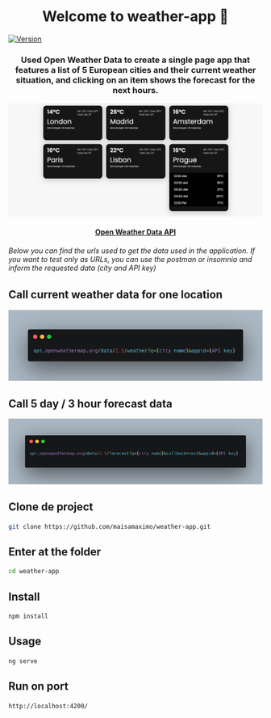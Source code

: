 <h1 align="center">Welcome to weather-app 👋</h1>
<p>
  <a href="https://www.npmjs.com/package/weather-app" target="_blank">
    <img alt="Version" src="https://img.shields.io/npm/v/weather-app.svg">
  </a>
</p>

<h3 align="center">
Used Open Weather Data to create a single page app that features a list of 5 European cities and their current weather situation, and clicking on an item shows the forecast for the next hours.
</h3>

<img src="assets/weather.png">

<h4 align="center"><a href="http://openweathermap.org/current" blank>Open Weather Data API</a></h4>
<h6>Below you can find the urls used to get the data used in the application. If you want to test only as URLs, you can use the postman or insomnia and inform the requested data (city and API key)</h6>

## Call current weather data for one location
<img src="assets/currentweather.png">

## Call 5 day / 3 hour forecast data
<img src="assets/forecastweather.png">

## Clone de project

```sh
git clone https://github.com/maisamaximo/weather-app.git
```

## Enter at the folder

```sh
cd weather-app
```

## Install

```sh
npm install
```

## Usage

```sh
ng serve
```

## Run on port

```sh
http://localhost:4200/
```
